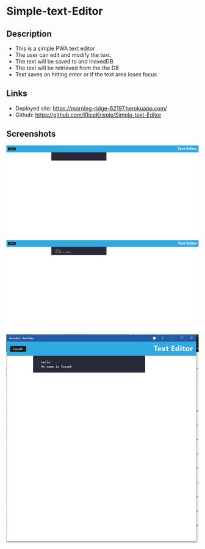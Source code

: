 # Simple-text-Editor

## Description
* This is a simple PWA text editor
* The user can edit and modify the text.
* The text will be saved to and InexedDB
* The text will be retrieved from the the DB
* Text saves on hitting enter or if the text area loses focus
## Links
* Deployed site: https://morning-ridge-62197.herokuapp.com/
* Github:  https://github.com/IRiceKrispie/Simple-text-Editor

## Screenshots
![mainPage](./screenShots/main.png)
![withText](./screenShots/withText.png)
![installed](./screenShots/installed.png)